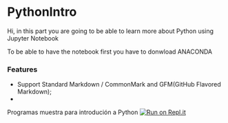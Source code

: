 # PythonIntro
Hi, in this part you are going to be able to learn more about Python using Jupyter Notebook

To be able to have the notebook first you have to donwload ANACONDA 






### Features

- Support Standard Markdown / CommonMark and GFM(GitHub Flavored Markdown);
- 







Programas muestra para introdución a Python
[![Run on Repl.it](https://repl.it/badge/github/ingrid717-py/PythonIntro)](https://repl.it/github/ingrid717-py/PythonIntro)
